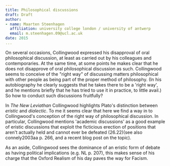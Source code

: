 ```yaml
---
title: Philosophical discussions
draft: Draft
author:
- name: Maarten Steenhagen
  affiliation: university college london / university of antwerp
  email: m.steenhagen.09@ucl.ac.uk
date: 2015
... 
```


On several occasions, Collingwood expressed his disapproval of oral philosophical discussion, at least as carried out by his colleagues and contemporaries. At the same time, at some points he makes clear that he does not disapprove of oral philosophical discussion as such. Collingwood seems to conceive of the "right way" of discussing matters philosophical with other people as being part of the proper method of philosophy. (In his autobiography he clearly suggests that he takes there to be a 'right way', and he mentions briefly that he has tried to use it in practice, to little avail.) So how to conduct such discussions fruitfully? 

In _The New Leviathan_ Collingwood highlights Plato's distinction between _eristic_ and _dialectic_. To me it seems clear that here we find a way in to Collingwood's conception of the right way of philosophical discussion. In particular, Collingwood mentions 'academic discussions' as a good example of eristic discussions that exploit the ficticious erection of positions that aren't actually held and cannot ever be defeated (26.22)(see also connely2003aa p. 266, and a recent blog post on the topic). 

As an aside, Collingwood sees the dominance of an eristic form of debate as having political implications (e.g. NL p. 207), this makes sense of his charge that the Oxford Realism of his day paves the way for Facism.
